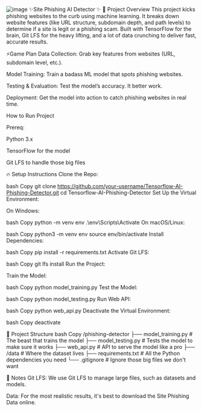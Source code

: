 ![image](https://github.com/user-attachments/assets/29150c7c-04a8-43ff-9f1a-e0f6753480f2)
✨Site Phishing AI Detector ✨
🚀 Project Overview
This project kicks phishing websites to the curb using machine learning. It breaks down website features (like URL structure, subdomain depth, and path levels) to determine if a site is legit or a phishing scam. Built with TensorFlow for the brain, Git LFS for the heavy lifting, and a lot of data crunching to deliver fast, accurate results.

⚡Game Plan 
Data Collection: Grab key features from websites (URL, subdomain level, etc.).

Model Training: Train a badass ML model that spots phishing websites.

Testing & Evaluation: Test the model’s accuracy. It better work.

Deployment: Get the model into action to catch phishing websites in real time.

How to Run Project

Prereq:

Python 3.x

TensorFlow for the model

Git LFS to handle those big files

🔥 Setup Instructions
Clone the Repo:

bash
Copy
git clone https://github.com/your-username/Tensorflow-AI-Phishing-Detector.git
cd Tensorflow-AI-Phishing-Detector
Set Up the Virtual Environment:

On Windows:

bash
Copy
python -m venv env
.\env\Scripts\Activate
On macOS/Linux:

bash
Copy
python3 -m venv env
source env/bin/activate
Install Dependencies:

bash
Copy
pip install -r requirements.txt
Activate Git LFS:

bash
Copy
git lfs install
Run the Project:

Train the Model:

bash
Copy
python model_training.py
Test the Model:

bash
Copy
python model_testing.py
Run Web API:

bash
Copy
python web_api.py
Deactivate the Virtual Environment:

bash
Copy
deactivate

📁 Project Structure
bash
Copy
/phishing-detector
  ├── model_training.py       # The beast that trains the model
  ├── model_testing.py        # Tests the model to make sure it works
  ├── web_api.py             # API to serve the model like a pro
  ├── /data                  # Where the dataset lives
  ├── requirements.txt       # All the Python dependencies you need
  └── .gitignore             # Ignore those big files we don't want

📌 Notes
Git LFS: We use Git LFS to manage large files, such as datasets and models.

Data:  For the most realistic results, it's best to download the Site Phishing Data online.



